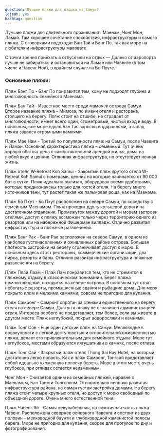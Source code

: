 ```yaml
---
question: Лучшие пляжи для отдыха на Самуи?
ldjson: yes
hashtag: question
---
```




   Лучшие пляжи для длительного проживания : Маенам, Чонг Мон, Ламай. Там хорошее сочетание спокойствия, инфраструктуры и самого пляжа. С оговорками подоходят Бан Тай и Банг По, так как море на любителя и инфраструктуры маловато.

   С точки зрения приехать в отпуск или на отдых — Далеко от аэропорта лучше не забираться и остановиться на Ламае или Чавенге (в том числе и Чавенг Ной), в крайнем случае на Бо Пхуте.

### Основные пляжи: 

Пляж Банг По - Банг По понравится тем, кому не подходят глубина и многолюдность семейного Маенама.

Пляж Бан Тай - Известное место среди мамочек острова Самуи. Второе название пляжа – Мимоза, по имени отеля и ресторана, стоящего на берегу. Пляж стоит на отшибе, не страдает от многолюдности, имеет всего один, стометровый, чистый вход в воду. В основном, все море вдоль Бан Тая заросло водорослями, а запад пляжа завален огромными камнями.

Пляж Мае Нам - Третий по популярности пляж на Самуи, после Чавенга и Ламаи. Основная характеристика пляжа – семейный. Тут очень хорошо обстоят дела с самостоятельной арендой жилья, дома на любой вкус и ценник. Отличная инфраструктура, но отсутствует ночная жизнь.

Пляж отеля W-Retreat Koh Samui - Закрытый пляж крутого отеля W-Retreat Koh Samui с номерами, ценник на которые начинается от 90 000 бат в сутки. Пляж идеально вылизан, оборудован всеми удобствами, которые предназначены только для гостей отеля. На берегу много источников тени, тут растет такая же пальмовая роща, как на Маенаме.

Пляж Бо Пхут - Бо Пхут расположен на севере Самуи, по соседству с семейным Маенамом. Пляж проходит вдоль кольцевой дороги на достаточном отдалении. Промежуток между дорогой и морем застроен отелями, доступ к пляжу возможен только через территорию одного из резортов или на набережной Фишерман вилладж. Отлично развитая инфраструктура и пляжные развлечения.

Пляж Банг Рак - Банг Рак расположен на севере Самуи, в одном из наиболее густонаселенных и оживленных районе острова. Большая плотность застройки на берегу ограничивает доступ к морю. В основном здесь стоят рестораны, коммерческие организации, два пирса, резорты и бары. Отлично развитая инфраструктура и пляжные развлечения на берегу.

Пляж Плай Лаэм - Плай Лэм понравится тем, кто не стремится к пляжному отдыху в классическом понимании. Берег пляжа немноголюдный, находится на севере острова. В основном тут стоят небогатые резорты, промышленные здания и рыбацкие дома. Дно моря покрыто илом и мелкими камнями, совсем не пригодно для купания.

Пляж Самронг - Самронг спрятан за стенами единственного на берегу отеля на севере Самуи. Доступ к пляжу не ограничен администрацией отеля. Интереса особого не представляет, тем более, если вы живете в другом месте. Пляж неглубокий, покрыт водорослями и камнями.

Пляж Тонг Сон - Еще один детский пляж на Самуи. Мелководье в совокупности с легкой доступностью и относительной оживленностью пляжа, делает его привлекательным для семейного отдыха. Море тут неглубокое, местами образуются лягушатники в камнях, после отлива.

Пляж Тонг Сай - Закрытый пляж отеля Thong Sai Bay Hotel, на который достаточно легко попасть. Как и пляж Самронг, Тонгсай представляет собой идеально ухоженную полоску берега. Море в этом месте очень глубокое, при отливах остается неизменным.

Чонг Мон - Считается одним из семейных пляжей, наравне с Маенамом, Бан Таем и Тонгсоном. Относительно неплохо развитая инфраструктура района, не самая густая застройка домами. На берегу пляжа стоит четыре крупных отеля, но доступ к морю свободный по объездной дороге. Очень много естественной тени.

Пляж Чавенг Яй - Самая некупабельная, но экзотичная часть пляжа Чавенг. Расположена севернее основного Чавенга и состоит из двух половин – мелководной баунти и глубоководной каменистой полосы берега. Море не пригодно для купания, скорее для прогулок по дну и фотографирования.





